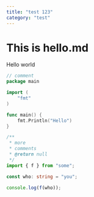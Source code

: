 ```yaml
---
title: "test 123"
category: "test"
---
```


# This is hello.md

Hello world

```go
// comment
package main

import (
    "fmt"
)

func main() {
    fmt.Println("Hello")
}
```

```ts
/**
 * more
 * comments
 * @return null
 */
import { f } from "some";

const who: string = "you";

console.log(f(who));
```
